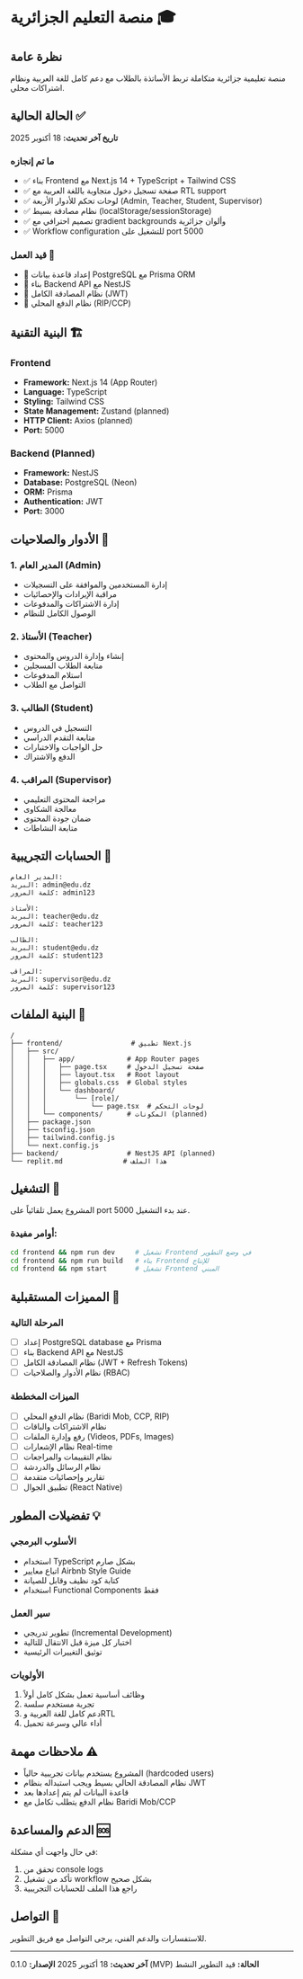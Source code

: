 # منصة التعليم الجزائرية 🎓

## نظرة عامة
منصة تعليمية جزائرية متكاملة تربط الأساتذة بالطلاب مع دعم كامل للغة العربية ونظام اشتراكات محلي.

## الحالة الحالية ✅
**تاريخ آخر تحديث:** 18 أكتوبر 2025

### ما تم إنجازه
- ✅ بناء Frontend مع Next.js 14 + TypeScript + Tailwind CSS
- ✅ صفحة تسجيل دخول متجاوبة باللغة العربية مع RTL support
- ✅ لوحات تحكم للأدوار الأربعة (Admin, Teacher, Student, Supervisor)
- ✅ نظام مصادقة بسيط (localStorage/sessionStorage)
- ✅ تصميم احترافي مع gradient backgrounds وألوان جزائرية
- ✅ Workflow configuration للتشغيل على port 5000

### قيد العمل 🚧
- 🔄 إعداد قاعدة بيانات PostgreSQL مع Prisma ORM
- 🔄 بناء Backend API مع NestJS
- 🔄 نظام المصادقة الكامل (JWT)
- 🔄 نظام الدفع المحلي (RIP/CCP)

## البنية التقنية 🏗️

### Frontend
- **Framework:** Next.js 14 (App Router)
- **Language:** TypeScript
- **Styling:** Tailwind CSS
- **State Management:** Zustand (planned)
- **HTTP Client:** Axios (planned)
- **Port:** 5000

### Backend (Planned)
- **Framework:** NestJS
- **Database:** PostgreSQL (Neon)
- **ORM:** Prisma
- **Authentication:** JWT
- **Port:** 3000

## الأدوار والصلاحيات 👥

### 1. المدير العام (Admin)
- إدارة المستخدمين والموافقة على التسجيلات
- مراقبة الإيرادات والإحصائيات
- إدارة الاشتراكات والمدفوعات
- الوصول الكامل للنظام

### 2. الأستاذ (Teacher)
- إنشاء وإدارة الدروس والمحتوى
- متابعة الطلاب المسجلين
- استلام المدفوعات
- التواصل مع الطلاب

### 3. الطالب (Student)
- التسجيل في الدروس
- متابعة التقدم الدراسي
- حل الواجبات والاختبارات
- الدفع والاشتراك

### 4. المراقب (Supervisor)
- مراجعة المحتوى التعليمي
- معالجة الشكاوى
- ضمان جودة المحتوى
- متابعة النشاطات

## الحسابات التجريبية 🔐

```
المدير العام:
البريد: admin@edu.dz
كلمة المرور: admin123

الأستاذ:
البريد: teacher@edu.dz
كلمة المرور: teacher123

الطالب:
البريد: student@edu.dz
كلمة المرور: student123

المراقب:
البريد: supervisor@edu.dz
كلمة المرور: supervisor123
```

## البنية الملفات 📁

```
/
├── frontend/                 # تطبيق Next.js
│   ├── src/
│   │   ├── app/             # App Router pages
│   │   │   ├── page.tsx     # صفحة تسجيل الدخول
│   │   │   ├── layout.tsx   # Root layout
│   │   │   ├── globals.css  # Global styles
│   │   │   └── dashboard/
│   │   │       └── [role]/
│   │   │           └── page.tsx  # لوحات التحكم
│   │   └── components/      # المكونات (planned)
│   ├── package.json
│   ├── tsconfig.json
│   ├── tailwind.config.js
│   └── next.config.js
├── backend/                 # NestJS API (planned)
└── replit.md               # هذا الملف
```

## التشغيل 🚀

المشروع يعمل تلقائياً على port 5000 عند بدء التشغيل.

### أوامر مفيدة:
```bash
cd frontend && npm run dev     # تشغيل Frontend في وضع التطوير
cd frontend && npm run build   # بناء Frontend للإنتاج
cd frontend && npm start       # تشغيل Frontend المبني
```

## المميزات المستقبلية 🔮

### المرحلة التالية
- [ ] إعداد PostgreSQL database مع Prisma
- [ ] بناء Backend API مع NestJS
- [ ] نظام المصادقة الكامل (JWT + Refresh Tokens)
- [ ] نظام الأدوار والصلاحيات (RBAC)

### الميزات المخططة
- [ ] نظام الدفع المحلي (Baridi Mob, CCP, RIP)
- [ ] نظام الاشتراكات والباقات
- [ ] رفع وإدارة الملفات (Videos, PDFs, Images)
- [ ] نظام الإشعارات Real-time
- [ ] نظام التقييمات والمراجعات
- [ ] نظام الرسائل والدردشة
- [ ] تقارير وإحصائيات متقدمة
- [ ] تطبيق الجوال (React Native)

## تفضيلات المطور 💡

### الأسلوب البرمجي
- استخدام TypeScript بشكل صارم
- اتباع معايير Airbnb Style Guide
- كتابة كود نظيف وقابل للصيانة
- استخدام Functional Components فقط

### سير العمل
- تطوير تدريجي (Incremental Development)
- اختبار كل ميزة قبل الانتقال للتالية
- توثيق التغييرات الرئيسية

### الأولويات
1. وظائف أساسية تعمل بشكل كامل أولاً
2. تجربة مستخدم سلسة
3. دعم كامل للغة العربية وRTL
4. أداء عالي وسرعة تحميل

## ملاحظات مهمة ⚠️

- المشروع يستخدم بيانات تجريبية حالياً (hardcoded users)
- نظام المصادقة الحالي بسيط ويجب استبداله بنظام JWT
- قاعدة البيانات لم يتم إعدادها بعد
- نظام الدفع يتطلب تكامل مع Baridi Mob/CCP

## الدعم والمساعدة 🆘

في حال واجهت أي مشكلة:
1. تحقق من console logs
2. تأكد من تشغيل workflow بشكل صحيح
3. راجع هذا الملف للحسابات التجريبية

## التواصل 📧

للاستفسارات والدعم الفني، يرجى التواصل مع فريق التطوير.

---

**آخر تحديث:** 18 أكتوبر 2025
**الإصدار:** 0.1.0 (MVP)
**الحالة:** قيد التطوير النشط

